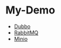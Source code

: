 # My-Demo

- [Dubbo](https://github.com/fanuary/my-demo/tree/master/Dubbo)
- [RabbitMQ](https://github.com/fanuary/my-demo/tree/master/RabbitMQ)
- [Minio](https://github.com/fanuary/my-demo/tree/master/minio)